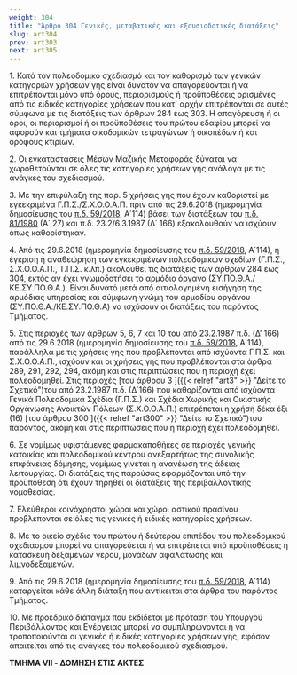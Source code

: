```yaml
---
weight: 304
title: "Άρθρο 304 Γενικές, μεταβατικές και εξουσιοδοτικές διατάξεις"
slug: art304
prev: art303
next: art305
---
```


1\. Κατά τον πολεοδομικό σχεδιασμό και τον καθορισμό των γενικών κατηγοριών χρήσεων γης είναι δυνατόν να απαγορεύονται ή να επιτρέπονται μόνο υπό όρους, περιορισμούς ή προϋποθέσεις ορισμένες από τις ειδικές κατηγορίες χρήσεων που κατ\` αρχήν επιτρέπονται σε αυτές σύμφωνα με τις διατάξεις των άρθρων 284 έως 303. Η απαγόρευση ή οι όροι, οι περιορισμοί ή οι προϋποθέσεις του πρώτου εδαφίου μπορεί να αφορούν και τμήματα οικοδομικών τετραγώνων ή οικοπέδων ή και ορόφους κτιρίων.

2\. Οι εγκαταστάσεις Μέσων Μαζικής Μεταφοράς δύναται να χωροθετούνται σε όλες τις κατηγορίες χρήσεων γης ανάλογα με τις ανάγκες του σχεδιασμού.

3\. Με την επιφύλαξη της παρ. 5 χρήσεις γης που έχουν καθοριστεί με εγκεκριμένα Γ.Π.Σ./Σ.Χ.Ο.Ο.Α.Π. πριν από τις 29.6.2018 (ημερομηνία δημοσίευσης του <a href="https://ia37rg02wpsa01.blob.core.windows.net/fek/01/2018/20180100114.pdf" title="Δείτε το Σχετικό">π.δ. 59/2018</a>, Α΄114) βάσει των διατάξεων του <a href="https://ia37rg02wpsa01.blob.core.windows.net/fek/01/1980/19800100027.pdf" title="Δείτε το Σχετικό">π.δ. 81/1980</a> (Α΄ 27) και π.δ. 23.2/6.3.1987 (Δ΄ 166) εξακολουθούν να ισχύουν όπως καθορίστηκαν.

4\. Από τις 29.6.2018 (ημερομηνία δημοσίευσης του <a href="https://ia37rg02wpsa01.blob.core.windows.net/fek/01/2018/20180100114.pdf" title="Δείτε το Σχετικό">π.δ. 59/2018</a>, Α΄114), η έγκριση ή αναθεώρηση των εγκεκριμένων πολεοδομικών σχεδίων (Γ.Π.Σ., Σ.Χ.Ο.Ο.Α.Π., Τ.Π.Σ. κ.λπ.) ακολουθεί τις διατάξεις των άρθρων 284 έως 304, εκτός αν έχει γνωμοδοτήσει το αρμόδιο όργανο (ΣΥ.ΠΟ.Θ.Α./ΚΕ.ΣΥ.ΠΟ.Θ.Α.). Είναι δυνατό μετά από αιτιολογημένη εισήγηση της αρμόδιας υπηρεσίας και σύμφωνη γνώμη του αρμοδίου οργάνου (ΣΥ.ΠΟ.Θ.Α./ΚΕ.ΣΥ.ΠΟ.Θ.Α) να ισχύσουν οι διατάξεις του παρόντος Τμήματος.

5\. Στις περιοχές των άρθρων 5, 6, 7 και 10 του από 23.2.1987 π.δ. (Δ’ 166) από τις 29.6.2018 (ημερομηνία δημοσίευσης του <a href="https://ia37rg02wpsa01.blob.core.windows.net/fek/01/2018/20180100114.pdf" title="Δείτε το Σχετικό">π.δ. 59/2018</a>, Α΄114), παράλληλα με τις χρήσεις γης που προβλέπονται από ισχύοντα Γ.Π.Σ. και Σ.Χ.Ο.Ο.Α.Π., ισχύουν και οι χρήσεις γης που προβλέπονται στα άρθρα 289, 291, 292, 294, ακόμη και στις περιπτώσεις που η περιοχή έχει πολεοδομηθεί. Στις περιοχές [του άρθρου 3 ]({{< relref "art3" >}} "Δείτε το Σχετικό")του από 23.2.1987 π.δ. (Δ΄166) που καθορίζονται από ισχύοντα Γενικά Πολεοδομικά Σχέδια (Γ.Π.Σ.) και Σχέδια Χωρικής και Οικιστικής Οργάνωσης Ανοικτών Πόλεων (Σ.Χ.Ο.Ο.Α.Π.) επιτρέπεται η χρήση δέκα έξι (16) [του άρθρου 300 ]({{< relref "art300" >}} "Δείτε το Σχετικό")του παρόντος, ακόμη και στις περιπτώσεις που η περιοχή έχει πολεοδομηθεί.

6\. Σε νομίμως υφιστάμενες φαρμακαποθήκες σε περιοχές γενικής κατοικίας και πολεοδομικού κέντρου ανεξαρτήτως της συνολικής επιφάνειας δόμησης, νομίμως γίνεται η ανανέωση της άδειας λειτουργίας. Οι διατάξεις της παρούσας εφαρμόζονται υπό την προϋπόθεση ότι έχουν τηρηθεί οι διατάξεις της περιβαλλοντικής νομοθεσίας.

7\. Ελεύθεροι κοινόχρηστοι χώροι και χώροι αστικού πρασίνου προβλέπονται σε όλες τις γενικές ή ειδικές κατηγορίες χρήσεων.

8\. Με το οικείο σχέδιο του πρώτου ή δεύτερου επιπέδου του πολεοδομικού σχεδιασμού μπορεί να απαγορεύεται ή να επιτρέπεται υπό προϋποθέσεις η κατασκευή δεξαμενών νερού, μονάδων αφαλάτωσης και λιμνοδεξαμενών.

9\. Από τις 29.6.2018 (ημερομηνία δημοσίευσης του <a href="https://ia37rg02wpsa01.blob.core.windows.net/fek/01/2018/20180100114.pdf" title="Δείτε το Σχετικό">π.δ. 59/2018</a>, Α΄114) καταργείται κάθε άλλη διάταξη που αντίκειται στα άρθρα του παρόντος Τμήματος.

10\. Με προεδρικό διάταγμα που εκδίδεται με πρόταση του Υπουργού Περιβάλλοντος και Ενέργειας μπορεί να συμπληρώνονται ή να τροποποιούνται οι γενικές ή ειδικές κατηγορίες χρήσεων γης, εφόσον απαιτείται από τις ανάγκες του πολεοδομικού σχεδιασμού.

**TMHMA VII - ΔΟΜΗΣΗ ΣΤΙΣ ΑΚΤΕΣ**


